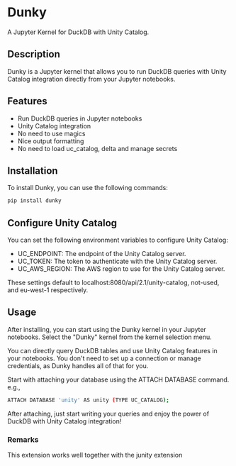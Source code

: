 # Dunky

A Jupyter Kernel for DuckDB with Unity Catalog.

## Description

Dunky is a Jupyter kernel that allows you to run DuckDB queries with Unity Catalog integration directly from your Jupyter notebooks.

## Features
- Run DuckDB queries in Jupyter notebooks
- Unity Catalog integration
- No need to use magics
- Nice output formatting
- No need to load uc_catalog, delta and manage secrets 

## Installation

To install Dunky, you can use the following commands:

```sh
pip install dunky
```

## Configure Unity Catalog
You can set the following environment variables to configure Unity Catalog:

- UC_ENDPOINT: The endpoint of the Unity Catalog server.
- UC_TOKEN: The token to authenticate with the Unity Catalog server. 
- UC_AWS_REGION: The AWS region to use for the Unity Catalog server.

These settings default to localhost:8080/api/2.1/unity-catalog, not-used, and eu-west-1 respectively.

## Usage
After installing, you can start using the Dunky kernel in your Jupyter notebooks. 
Select the "Dunky" kernel from the kernel selection menu.

You can directly query DuckDB tables and use Unity Catalog features in your notebooks. 
You don't need to set up a connection or manage credentials, as Dunky handles all of that for you.

Start with attaching your database using the ATTACH DATABASE command. e.g., 

```bash
ATTACH DATABASE 'unity' AS unity (TYPE UC_CATALOG);
```
After attaching, just start writing your queries and enjoy the power of DuckDB with Unity Catalog integration!


### Remarks
This extension works well together with the junity extension